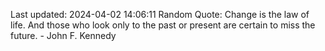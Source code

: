 Last updated: 2024-04-02 14:06:11
Random Quote: Change is the law of life. And those who look only to the past or present are certain to miss the future. - John F. Kennedy